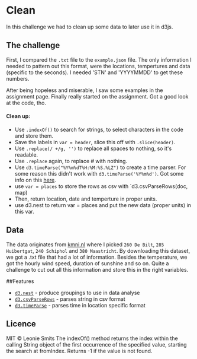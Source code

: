 # Clean

In this challenge we had to clean up some data to later use it in d3js.

## The challenge

First, I compared the `.txt` file to the `example.json` file. The only information I needed to pattern out this format, were the locations, tempertures and data (specific to the seconds). I needed 'STN' and 'YYYYMMDD' to get these numbers.

After being hopeless and miserable, I saw some examples in the assignment page. Finally really started on the assignment. Got a good look at the code, tho.

#### Clean up:
* Use `.indexOf()` to search for strings, to select characters in the code and store them.
* Save the labels in `var = header`, slice this off with `.slice(header)`.
* Use `.replace(/ +/g, '')` to replace all spaces to nothing, so it's readable.
* Use `.replace` again, to replace # with nothing.
* Use `d3.timeParse("%Y%m%dT%H:%M:%S.%LZ")` to create a time parser. For some reason this didn't work with `d3.timeParse('%Y%m%d')`. Got some info on this [here](https://github.com/d3/d3-time-format).
* use `var = places` to store the rows as csv with `d3.csvParseRows(doc, map)
* Then, return location, date and temperture in proper units. 
* use d3.nest to return var = places and put the new data (proper units) in this var.


## Data

The data originates from [kmni.nl](https://projects.knmi.nl/klimatologie/uurgegevens/selectie.cgi) where I picked  `260 De Bilt`, `285 Huibertgat`, `240 Schiphol` and `380 Maastricht`. By downloading this dataset, we got a .txt file that had a lot of information. Besides the temperature, we got the hourly wind speed, duration of sunshine and so on. Quite a challenge to cut out all this information and store this in the right variables.

##Features

* [`d3.nest`](http://learnjsdata.com/group_data.html) - produce groupings to use in data analyse
* [`d3.csvParseRows`](https://github.com/d3/d3-dsv#dsv_parseRows) - parses string in csv format
* [`d3.timeParse`](https://github.com/d3/d3-time-format) - parses time in location specific format

## Licence 

MIT © Leonie Smits
The indexOf() method returns the index within the calling String object of the first occurrence of the specified value, starting the search at fromIndex. Returns -1 if the value is not found.


